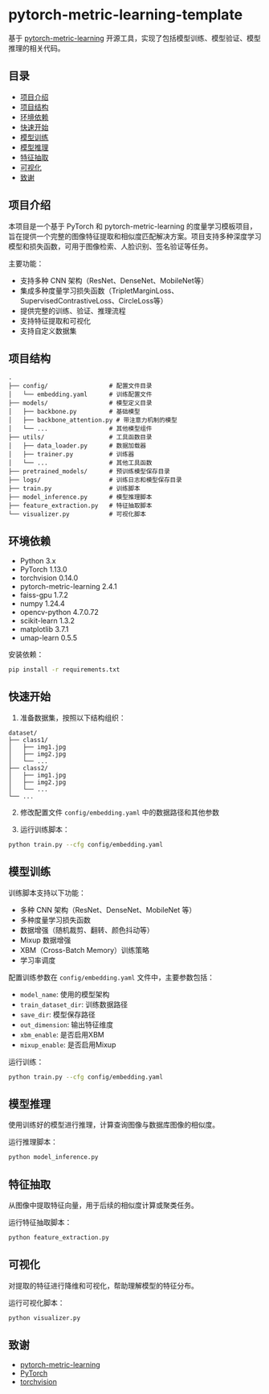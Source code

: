 # pytorch-metric-learning-template

基于 [pytorch-metric-learning](https://github.com/KevinMusgrave/pytorch-metric-learning) 开源工具，实现了包括模型训练、模型验证、模型推理的相关代码。

## 目录
- [项目介绍](#项目介绍)
- [项目结构](#项目结构)
- [环境依赖](#环境依赖)
- [快速开始](#快速开始)
- [模型训练](#模型训练)
- [模型推理](#模型推理)
- [特征抽取](#特征抽取)
- [可视化](#可视化)
- [致谢](#致谢)

## 项目介绍

本项目是一个基于 PyTorch 和 pytorch-metric-learning 的度量学习模板项目，旨在提供一个完整的图像特征提取和相似度匹配解决方案。项目支持多种深度学习模型和损失函数，可用于图像检索、人脸识别、签名验证等任务。

主要功能：
- 支持多种 CNN 架构（ResNet、DenseNet、MobileNet等）
- 集成多种度量学习损失函数（TripletMarginLoss、SupervisedContrastiveLoss、CircleLoss等）
- 提供完整的训练、验证、推理流程
- 支持特征提取和可视化
- 支持自定义数据集

## 项目结构

```
.
├── config/                 # 配置文件目录
│   └── embedding.yaml      # 训练配置文件
├── models/                 # 模型定义目录
│   ├── backbone.py         # 基础模型
│   ├── backbone_attention.py # 带注意力机制的模型
│   └── ...                 # 其他模型组件
├── utils/                  # 工具函数目录
│   ├── data_loader.py      # 数据加载器
│   ├── trainer.py          # 训练器
│   └── ...                 # 其他工具函数
├── pretrained_models/      # 预训练模型保存目录
├── logs/                   # 训练日志和模型保存目录
├── train.py                # 训练脚本
├── model_inference.py      # 模型推理脚本
├── feature_extraction.py   # 特征抽取脚本
└── visualizer.py           # 可视化脚本
```

## 环境依赖

- Python 3.x
- PyTorch 1.13.0
- torchvision 0.14.0
- pytorch-metric-learning 2.4.1
- faiss-gpu 1.7.2
- numpy 1.24.4
- opencv-python 4.7.0.72
- scikit-learn 1.3.2
- matplotlib 3.7.1
- umap-learn 0.5.5

安装依赖：
```bash
pip install -r requirements.txt
```

## 快速开始

1. 准备数据集，按照以下结构组织：
```
dataset/
├── class1/
│   ├── img1.jpg
│   ├── img2.jpg
│   └── ...
├── class2/
│   ├── img1.jpg
│   ├── img2.jpg
│   └── ...
└── ...
```

2. 修改配置文件 `config/embedding.yaml` 中的数据路径和其他参数

3. 运行训练脚本：
```bash
python train.py --cfg config/embedding.yaml
```

## 模型训练

训练脚本支持以下功能：
- 多种 CNN 架构（ResNet、DenseNet、MobileNet 等）
- 多种度量学习损失函数
- 数据增强（随机裁剪、翻转、颜色抖动等）
- Mixup 数据增强
- XBM（Cross-Batch Memory）训练策略
- 学习率调度

配置训练参数在 `config/embedding.yaml` 文件中，主要参数包括：
- `model_name`: 使用的模型架构
- `train_dataset_dir`: 训练数据路径
- `save_dir`: 模型保存路径
- `out_dimension`: 输出特征维度
- `xbm_enable`: 是否启用XBM
- `mixup_enable`: 是否启用Mixup

运行训练：
```bash
python train.py --cfg config/embedding.yaml
```

## 模型推理

使用训练好的模型进行推理，计算查询图像与数据库图像的相似度。

运行推理脚本：
```bash
python model_inference.py
```

## 特征抽取

从图像中提取特征向量，用于后续的相似度计算或聚类任务。

运行特征抽取脚本：
```bash
python feature_extraction.py
```

## 可视化

对提取的特征进行降维和可视化，帮助理解模型的特征分布。

运行可视化脚本：
```bash
python visualizer.py
```

## 致谢

- [pytorch-metric-learning](https://github.com/KevinMusgrave/pytorch-metric-learning)
- [PyTorch](https://pytorch.org/)
- [torchvision](https://github.com/pytorch/vision)